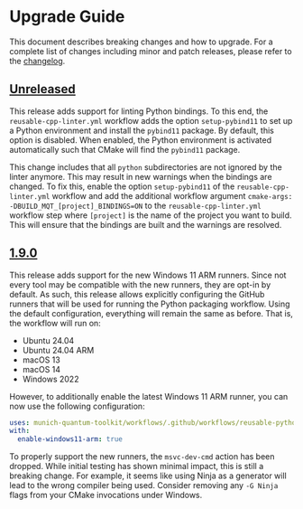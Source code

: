 # Upgrade Guide

This document describes breaking changes and how to upgrade. For a complete list of changes including minor and patch releases, please refer to the [changelog](CHANGELOG.md).

## [Unreleased]

This release adds support for linting Python bindings. To this end, the `reusable-cpp-linter.yml` workflow adds the option
`setup-pybind11` to set up a Python environment and install the `pybind11` package. By default, this option is disabled.
When enabled, the Python environment is activated automatically such that CMake will find the `pybind11` package.

This change includes that all `python` subdirectories are not ignored by the linter anymore. This may result in new warnings
when the bindings are changed. To fix this, enable the option `setup-pybind11` of the `reusable-cpp-linter.yml` workflow
and add the additional workflow argument `cmake-args: -DBUILD_MQT_[project]_BINDINGS=ON` to the `reusable-cpp-linter.yml` workflow step where
`[project]` is the name of the project you want to build. This will ensure that the bindings are built and the warnings are
resolved.

## [1.9.0]

This release adds support for the new Windows 11 ARM runners.
Since not every tool may be compatible with the new runners, they are opt-in by default.
As such, this release allows explicitly configuring the GitHub runners that will be used for running the Python packaging workflow.
Using the default configuration, everything will remain the same as before. That is, the workflow will run on:

- Ubuntu 24.04
- Ubuntu 24.04 ARM
- macOS 13
- macOS 14
- Windows 2022

However, to additionally enable the latest Windows 11 ARM runner, you can now use the following configuration:

```yaml
uses: munich-quantum-toolkit/workflows/.github/workflows/reusable-python-packaging.yml@v1.9
with:
  enable-windows11-arm: true
```

To properly support the new runners, the `msvc-dev-cmd` action has been dropped.
While initial testing has shown minimal impact, this is still a breaking change.
For example, it seems like using Ninja as a generator will lead to the wrong compiler being used.
Consider removing any `-G Ninja` flags from your CMake invocations under Windows.

[unreleased]: https://github.com/munich-quantum-toolkit/workflows/compare/v1.9.0...HEAD
[1.9.0]: https://github.com/munich-quantum-toolkit/workflows/compare/v1.8.1...v1.9.0
